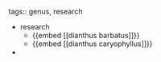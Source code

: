 tags:: genus, research

- research
	- {{embed [[dianthus barbatus]]}}
	- {{embed [[dianthus caryophyllus]]}}
-